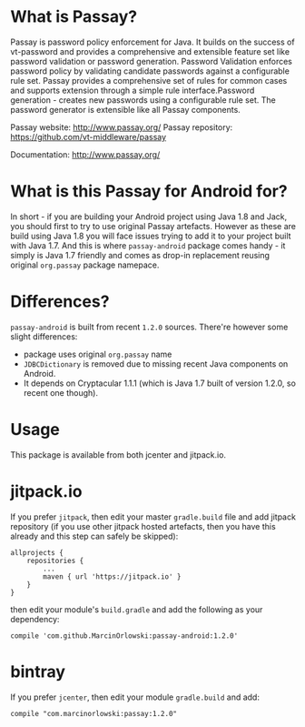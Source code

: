 What is Passay?
===============
Passay is password policy enforcement for Java. It builds on the success of vt-password and provides a comprehensive and extensible feature set like
password validation or password generation. Password Validation enforces password policy by validating candidate passwords against a configurable rule set.
Passay provides a comprehensive set of rules for common cases and supports extension through a simple rule interface.Password generation - creates new passwords using a configurable rule set. The password generator is extensible like all Passay components.

Passay website: http://www.passay.org/
Passay repository: https://github.com/vt-middleware/passay

Documentation: http://www.passay.org/

What is this Passay for Android for?
====================================
In short - if you are building your Android project using Java 1.8 and Jack, you should first to try
to use original Passay artefacts. However as these are build using Java 1.8 you will face issues trying
to add it to your project built with Java 1.7. And this is where `passay-android` package comes handy - it
simply is Java 1.7 friendly and comes as drop-in replacement reusing original `org.passay` package namepace.

Differences?
============

`passay-android` is built from recent `1.2.0` sources. There're however some slight differences:

* package uses original `org.passay` name
* `JDBCDictionary` is removed due to missing recent Java components on Android.
* It depends on Cryptacular 1.1.1 (which is Java 1.7 built of version 1.2.0, so recent one though).

Usage
=====

This package is available from both jcenter and jitpack.io.


jitpack.io
==========

If you prefer `jitpack`, then edit your master `gradle.build` file and add jitpack repository (if
you use other jitpack hosted artefacts, then you have this already and this step can safely be
skipped):

    allprojects {
        repositories {
			...
			maven { url 'https://jitpack.io' }
		}
	}

then edit your module's `build.gradle` and add the following as your dependency:

    compile 'com.github.MarcinOrlowski:passay-android:1.2.0'


bintray
=======

If you prefer `jcenter`, then edit your module `gradle.build` and add:

    compile "com.marcinorlowski:passay:1.2.0"
